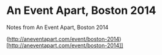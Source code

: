 An Event Apart, Boston 2014
==========================

Notes from An Event Apart, Boston 2014

(http://aneventapart.com/event/boston-2014)[http://aneventapart.com/event/boston-2014]]
